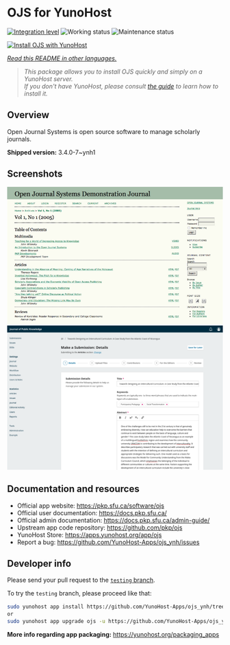 <!--
N.B.: This README was automatically generated by <https://github.com/YunoHost/apps/tree/master/tools/readme_generator>
It shall NOT be edited by hand.
-->

# OJS for YunoHost

[![Integration level](https://dash.yunohost.org/integration/ojs.svg)](https://ci-apps.yunohost.org/ci/apps/ojs/) ![Working status](https://ci-apps.yunohost.org/ci/badges/ojs.status.svg) ![Maintenance status](https://ci-apps.yunohost.org/ci/badges/ojs.maintain.svg)

[![Install OJS with YunoHost](https://install-app.yunohost.org/install-with-yunohost.svg)](https://install-app.yunohost.org/?app=ojs)

*[Read this README in other languages.](./ALL_README.md)*

> *This package allows you to install OJS quickly and simply on a YunoHost server.*  
> *If you don't have YunoHost, please consult [the guide](https://yunohost.org/install) to learn how to install it.*

## Overview

Open Journal Systems is open source software to manage scholarly journals.


**Shipped version:** 3.4.0-7~ynh1

## Screenshots

![Screenshot of OJS](./doc/screenshots/Open_Journal_Systems_interface_screenshot.png)
![Screenshot of OJS](./doc/screenshots/screenshot.png)

## Documentation and resources

- Official app website: <https://pkp.sfu.ca/software/ojs>
- Official user documentation: <https://docs.pkp.sfu.ca/>
- Official admin documentation: <https://docs.pkp.sfu.ca/admin-guide/>
- Upstream app code repository: <https://github.com/pkp/ojs>
- YunoHost Store: <https://apps.yunohost.org/app/ojs>
- Report a bug: <https://github.com/YunoHost-Apps/ojs_ynh/issues>

## Developer info

Please send your pull request to the [`testing` branch](https://github.com/YunoHost-Apps/ojs_ynh/tree/testing).

To try the `testing` branch, please proceed like that:

```bash
sudo yunohost app install https://github.com/YunoHost-Apps/ojs_ynh/tree/testing --debug
or
sudo yunohost app upgrade ojs -u https://github.com/YunoHost-Apps/ojs_ynh/tree/testing --debug
```

**More info regarding app packaging:** <https://yunohost.org/packaging_apps>
